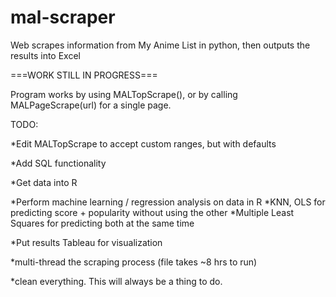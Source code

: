 # mal-scraper
Web scrapes information from My Anime List in python, then outputs the results into Excel

===WORK STILL IN PROGRESS===

Program works by using MALTopScrape(), or by calling MALPageScrape(url) for a single page.


TODO:

*Edit MALTopScrape to accept custom ranges, but with defaults

*Add SQL functionality

*Get data into R

*Perform machine learning / regression analysis on data in R
  *KNN, OLS for predicting score + popularity without using the other
  *Multiple Least Squares for predicting both at the same time

*Put results Tableau for visualization

*multi-thread the scraping process (file takes ~8 hrs to run)

*clean everything. This will always be a thing to do.
 
